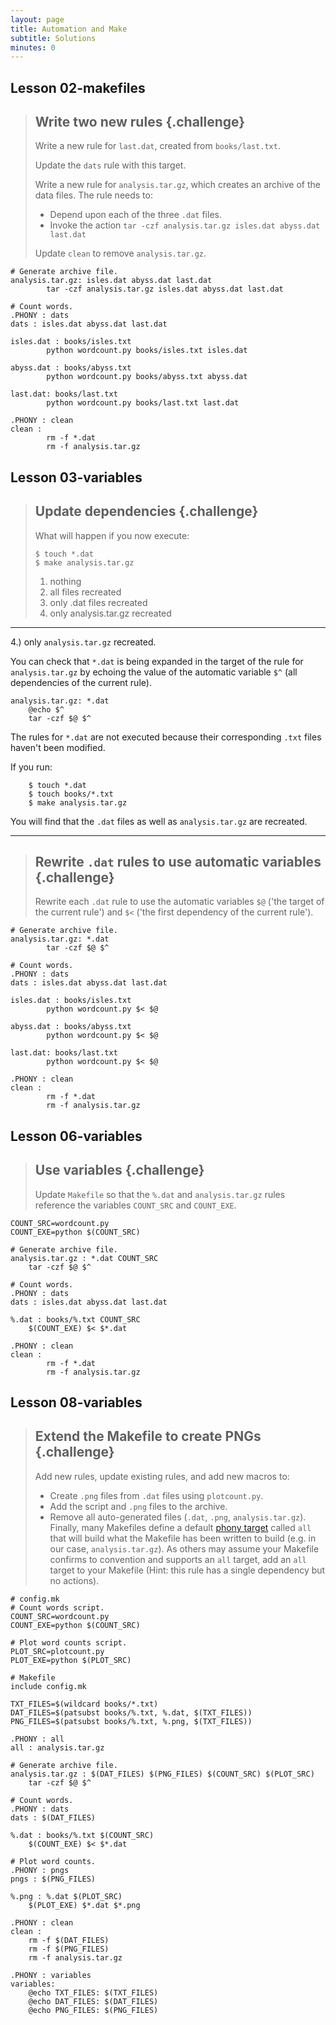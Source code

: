 ```yaml
---
layout: page
title: Automation and Make
subtitle: Solutions
minutes: 0
---
```


## Lesson 02-makefiles

> ## Write two new rules {.challenge}
>
> Write a new rule for `last.dat`, created from `books/last.txt`.
>
> Update the `dats` rule with this target.
>
> Write a new rule for `analysis.tar.gz`, which creates an archive of
> the data files. The rule needs to: 
> 
> * Depend upon each of the three `.dat` files.
> * Invoke the action `tar -czf analysis.tar.gz isles.dat abyss.dat
>   last.dat` 
>
> Update `clean` to remove `analysis.tar.gz`.

~~~ {.bash}
# Generate archive file.
analysis.tar.gz: isles.dat abyss.dat last.dat
    	tar -czf analysis.tar.gz isles.dat abyss.dat last.dat

# Count words.
.PHONY : dats
dats : isles.dat abyss.dat last.dat

isles.dat : books/isles.txt
    	python wordcount.py books/isles.txt isles.dat

abyss.dat : books/abyss.txt
    	python wordcount.py books/abyss.txt abyss.dat

last.dat: books/last.txt
    	python wordcount.py books/last.txt last.dat

.PHONY : clean
clean :
    	rm -f *.dat
    	rm -f analysis.tar.gz
~~~

## Lesson 03-variables
> ## Update dependencies {.challenge}
> 
> What will happen if you now execute:
> 
> ~~~ {.bash}
> $ touch *.dat
> $ make analysis.tar.gz
> ~~~
> 
> 1. nothing
> 2. all files recreated
> 3. only .dat files recreated
> 4. only analysis.tar.gz recreated

* * *
4.) only `analysis.tar.gz` recreated. 

You can check that `*.dat` is being expanded in the target of the rule for
    `analysis.tar.gz` by echoing the value of the automatic variable `$^` 
    (all dependencies of the current rule).

~~~ {.bash}
analysis.tar.gz: *.dat
    @echo $^
    tar -czf $@ $^
~~~
The rules for `*.dat` are not executed because their corresponding `.txt` files
haven't been modified.

If you run:

~~~ {.bash}
    $ touch *.dat
    $ touch books/*.txt
    $ make analysis.tar.gz
~~~

You will find that the `.dat` files as well as `analysis.tar.gz` are recreated.

* * *



> ## Rewrite `.dat` rules to use automatic variables {.challenge}
>
> Rewrite each `.dat` rule to use the automatic variables `$@` ('the
> target of the current rule') and `$<` ('the first dependency of the
> current rule').

~~~ {.bash}
# Generate archive file.
analysis.tar.gz: *.dat
    	tar -czf $@ $^

# Count words.
.PHONY : dats
dats : isles.dat abyss.dat last.dat

isles.dat : books/isles.txt
    	python wordcount.py $< $@

abyss.dat : books/abyss.txt
    	python wordcount.py $< $@

last.dat: books/last.txt
    	python wordcount.py $< $@

.PHONY : clean
clean :
    	rm -f *.dat
    	rm -f analysis.tar.gz
~~~


## Lesson 06-variables

> ## Use variables {.challenge}
>
> Update `Makefile` so that the `%.dat` and `analysis.tar.gz` rules
> reference the variables `COUNT_SRC` and `COUNT_EXE`.

~~~ {.bash}
COUNT_SRC=wordcount.py
COUNT_EXE=python $(COUNT_SRC)

# Generate archive file.
analysis.tar.gz : *.dat COUNT_SRC
    tar -czf $@ $^

# Count words.
.PHONY : dats
dats : isles.dat abyss.dat last.dat

%.dat : books/%.txt COUNT_SRC
    $(COUNT_EXE) $< $*.dat

.PHONY : clean
clean :
        rm -f *.dat
        rm -f analysis.tar.gz
~~~

## Lesson 08-variables

> ## Extend the Makefile to create PNGs {.challenge}
>
> Add new rules, update existing rules, and add new macros to:
> 
> * Create `.png` files from `.dat` files using `plotcount.py`.
> * Add the script and `.png` files to the archive.
> * Remove all auto-generated files (`.dat`, `.png`,
>   `analysis.tar.gz`). 
> Finally, many Makefiles define a default [phony target](reference.html#phony-target) called `all` that will build what the Makefile has been written to build (e.g. in our case, `analysis.tar.gz`). As others may assume your Makefile confirms to convention and supports an `all` target, add an `all` target to your Makefile (Hint: this rule has a single dependency but no actions).

~~~{.bash}
# config.mk
# Count words script.
COUNT_SRC=wordcount.py
COUNT_EXE=python $(COUNT_SRC)

# Plot word counts script.
PLOT_SRC=plotcount.py
PLOT_EXE=python $(PLOT_SRC)
~~~

~~~{.bash}
# Makefile
include config.mk

TXT_FILES=$(wildcard books/*.txt)
DAT_FILES=$(patsubst books/%.txt, %.dat, $(TXT_FILES))
PNG_FILES=$(patsubst books/%.txt, %.png, $(TXT_FILES))

.PHONY : all
all : analysis.tar.gz

# Generate archive file.
analysis.tar.gz : $(DAT_FILES) $(PNG_FILES) $(COUNT_SRC) $(PLOT_SRC)
    tar -czf $@ $^

# Count words.
.PHONY : dats
dats : $(DAT_FILES)

%.dat : books/%.txt $(COUNT_SRC)
    $(COUNT_EXE) $< $*.dat

# Plot word counts.
.PHONY : pngs
pngs : $(PNG_FILES)

%.png : %.dat $(PLOT_SRC)
    $(PLOT_EXE) $*.dat $*.png

.PHONY : clean
clean :
    rm -f $(DAT_FILES)
    rm -f $(PNG_FILES)
    rm -f analysis.tar.gz

.PHONY : variables
variables:
    @echo TXT_FILES: $(TXT_FILES)
    @echo DAT_FILES: $(DAT_FILES)
    @echo PNG_FILES: $(PNG_FILES)
~~~
